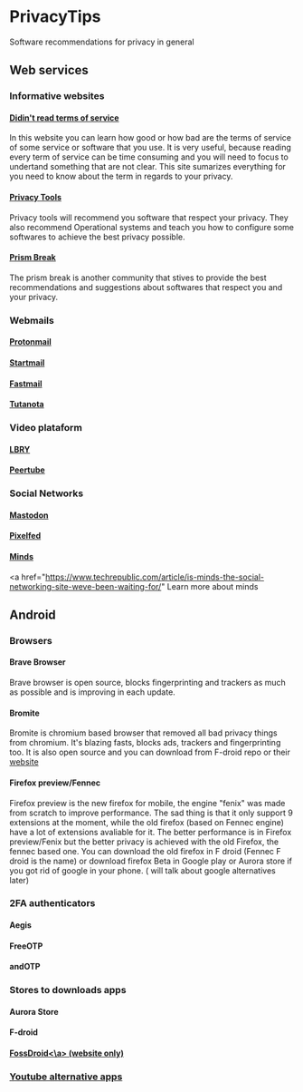 # PrivacyTips
Software recommendations for privacy in general 

## Web services

### Informative websites
#### <a href="https://tosdr.org/">Didin't read terms of service </a>

In this website you can learn how good or how bad are the terms of service of some service or software that you use. It is very useful, because reading every term of service can be time consuming and you will need to focus to undertand something that are not clear. This site sumarizes everything for you need to know about the term in regards to your privacy.

#### <a href="https://www.privacytools.io/">Privacy Tools </a>

Privacy tools will recommend you software that respect your privacy. They also recommend Operational systems and teach you how to configure some softwares to achieve the best privacy possible.

#### <a href="https://prism-break.org"> Prism Break </a> 

The prism break is another community that stives to provide the best recommendations and suggestions about softwares that respect you and your privacy. 

### Webmails

#### <a href="https://protonmail.com/"> Protonmail </a>

#### <a href="https://www.startmail.com/en/"> Startmail </a>

#### <a href="https://www.fastmail.com/"> Fastmail </a> 

#### <a href="https://tutanota.com/"> Tutanota </a> 

### Video plataform
 
#### <a href="https://lbry.tv/"> LBRY </a>

#### <a href="https://joinpeertube.org/"> Peertube  </a>

### Social Networks

#### <a href="https://joinmastodon.org/"> Mastodon  </a> 

#### <a href="https://pixelfed.org/"> Pixelfed </a>

#### <a href="https://www.minds.com/"> Minds </a>

<a href="https://www.techrepublic.com/article/is-minds-the-social-networking-site-weve-been-waiting-for/" Learn more about minds</a>


## Android

### Browsers
#### Brave Browser
Brave browser is open source, blocks fingerprinting and trackers as much as possible and is improving in each update.

#### Bromite
Bromite is chromium based browser that removed all bad privacy things from chromium. It's blazing fasts, blocks ads, trackers and fingerprinting too. It is also open source and you can download from F-droid repo or their <a href="https://www.bromite.org"> website </a>

#### Firefox preview/Fennec
Firefox preview is the new firefox for mobile, the engine "fenix" was made from scratch to improve performance. The sad thing is that it only support 9 extensions at the moment, while the old firefox (based on Fennec engine) have a lot of extensions avaliable for it. The better performance is in Firefox preview/Fenix but the better privacy is achieved with the old Firefox, the fennec based one. You can download the old firefox in F droid (Fennec F droid is the name) or download firefox Beta in Google play or Aurora store if you got rid of google in your phone. ( will talk about google alternatives later)


### 2FA authenticators

#### Aegis

#### FreeOTP

#### andOTP


### Stores to downloads apps

#### Aurora Store

#### F-droid

#### <a href="https://fossdroid.com/">FossDroid<\a> (website only)
  
### Youtube alternative apps

#### 



